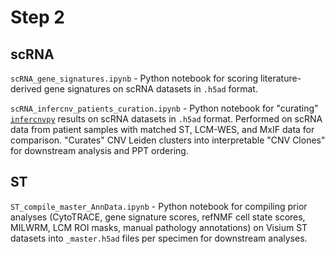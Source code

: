 # Step 2

## scRNA

`scRNA_gene_signatures.ipynb` - Python notebook for scoring literature-derived gene signatures on scRNA datasets in `.h5ad` format.

`scRNA_infercnv_patients_curation.ipynb` - Python notebook for "curating" [`infercnvpy`](https://github.com/icbi-lab/infercnvpy) results on scRNA datasets in `.h5ad` format. Performed on scRNA data from patient samples with matched ST, LCM-WES, and MxIF data for comparison. "Curates" CNV Leiden clusters into interpretable "CNV Clones" for downstream analysis and PPT ordering.

## ST

`ST_compile_master_AnnData.ipynb` - Python notebook for compiling prior analyses (CytoTRACE, gene signature scores, refNMF cell state scores, MILWRM, LCM ROI masks, manual pathology annotations) on Visium ST datasets into  `_master.h5ad` files per specimen for downstream analyses.
